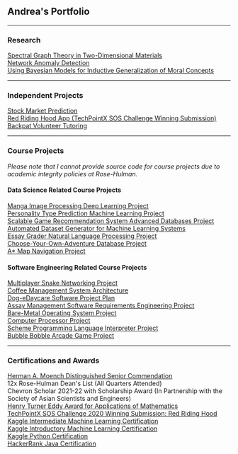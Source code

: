 ## Andrea's Portfolio

---

### Research
[Spectral Graph Theory in Two-Dimensional Materials](/project-pages/spectral_graph_theory) <br>
[Network Anomaly Detection](/project-pages/senior_project) <br>
[Using Bayesian Models for Inductive Generalization of Moral Concepts](/project-pages/moral_psyc) <br>

---

### Independent Projects

[Stock Market Prediction](/project-pages/stock_market_prediction) <br>
[Red Riding Hood App (TechPointX SOS Challenge Winning Submission)](/project-pages/red_riding_hood) <br>
[Backpat Volunteer Tutoring](/project-pages/backpat) <br>

---

### Course Projects
*Please note that I cannot provide source code for course projects due to academic integrity policies at Rose-Hulman.*

#### Data Science Related Course Projects
[Manga Image Processing Deep Learning Project](/project-pages/manga_prediction) <br>
[Personality Type Prediction Machine Learning Project](/project-pages/personality_prediction) <br>
[Scalable Game Recommendation System Advanced Databases Project](/project-pages/game_recommendations) <br>
[Automated Dataset Generator for Machine Learning Systems](/project-pages/dataset_generator) <br>
[Essay Grader Natural Language Processing Project](/project-pages/essay_grader) <br>
[Choose-Your-Own-Adventure Database Project](/project-pages/cyoa_database) <br>
[A* Map Navigation Project](/project-pages/map_nav) <br>

#### Software Engineering Related Course Projects
[Multiplayer Snake Networking Project](/project-pages/multiplayer_snake) <br>
[Coffee Management System Architecture](/project-pages/coffee_management) <br>
[Dog-eDaycare Software Project Plan](/project-pages/dog-e-daycare_project_plan) <br>
[Assay Management Software Requirements Engineering Project](/project-pages/assay_management_requirements) <br>
[Bare-Metal Operating System Project](/project-pages/baremetal_os) <br>
[Computer Processor Project](/project-pages/computer_processor) <br>
[Scheme Programming Language Interpreter Project](/project-pages/scheme_interpreter) <br>
[Bubble Bobble Arcade Game Project](/project-pages/bubble_bobble) <br>

---

### Certifications and Awards
[Herman A. Moench Distinguished Senior Commendation](https://www.rose-hulman.edu/news/2022/graduates-recognized-for-scholastic-successes-campus-leadership.html) <br>
12x Rose-Hulman Dean's List (All Quarters Attended)<br>
Chevron Scholar 2021-22 with Scholarship Award (In Partnership with the Society of Asian Scientists and Engineers) <br>
[Henry Turner Eddy Award for Applications of Mathematics](https://www.linkedin.com/feed/update/urn:li:activity:6800106991168696320/) <br>
[TechPointX SOS Challenge 2020 Winning Submission: Red Riding Hood](https://devpost.com/software/red-riding-hood-2i47k3) <br>
[Kaggle Intermediate Machine Learning Certification](https://www.kaggle.com/learn/certification/andreawynn/intermediate-machine-learning) <br>
[Kaggle Introductory Machine Learning Certification](https://www.kaggle.com/learn/certification/andreawynn/intro-to-machine-learning) <br>
[Kaggle Python Certification](https://www.kaggle.com/learn/certification/andreawynn/python) <br>
[HackerRank Java Certification](https://www.hackerrank.com/certificates/8e67b1460247) <br>


